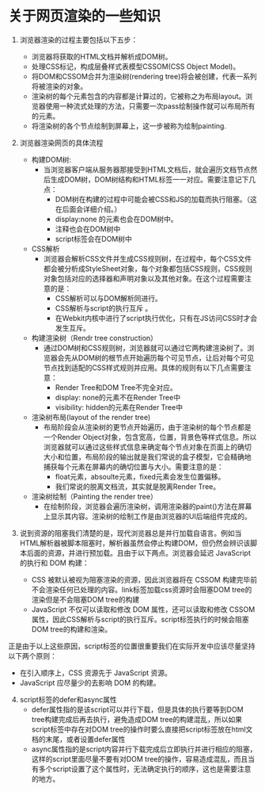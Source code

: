 # 关于网页渲染的一些知识

1. 浏览器渲染的过程主要包括以下五步：
    * 浏览器将获取的HTML文档并解析成DOM树。
    * 处理CSS标记，构成层叠样式表模型CSSOM(CSS Object Model)。
    * 将DOM和CSSOM合并为渲染树(rendering tree)将会被创建，代表一系列将被渲染的对象。
    * 渲染树的每个元素包含的内容都是计算过的，它被称之为布局layout。浏览器使用一种流式处理的方法，只需要一次pass绘制操作就可以布局所有的元素。
    * 将渲染树的各个节点绘制到屏幕上，这一步被称为绘制painting.

2. 浏览器渲染网页的具体流程
    * 构建DOM树: 
        * 当浏览器客户端从服务器那接受到HTML文档后，就会遍历文档节点然后生成DOM树，DOM树结构和HTML标签一一对应。需要注意记下几点：
          * DOM树在构建的过程中可能会被CSS和JS的加载而执行阻塞。（这在后面会详细介绍。）
          * display:none 的元素也会在DOM树中。
          * 注释也会在DOM树中
          * script标签会在DOM树中
    * CSS解析
        * 浏览器会解析CSS文件并生成CSS规则树，在过程中，每个CSS文件都会被分析成StyleSheet对象，每个对象都包括CSS规则，CSS规则对象包括对应的选择器和声明对象以及其他对象。在这个过程需要注意的是：
            * CSS解析可以与DOM解析同进行。
            * CSS解析与script的执行互斥 。
            * 在Webkit内核中进行了script执行优化，只有在JS访问CSS时才会发生互斥。
    * 构建渲染树（Rendr tree construction）
        * 通过DOM树和CSS规则树，浏览器就可以通过它两构建渲染树了。浏览器会先从DOM树的根节点开始遍历每个可见节点，让后对每个可见节点找到适配的CSS样式规则并应用。具体的规则有以下几点需要注意：
            * Render Tree和DOM Tree不完全对应。
            * display: none的元素不在Render Tree中
            * visibility: hidden的元素在Render Tree中
    * 渲染树布局(layout of the render tree)
        * 布局阶段会从渲染树的更节点开始遍历，由于渲染树的每个节点都是一个Render Object对象，包含宽高，位置，背景色等样式信息。所以浏览器就可以通过这些样式信息来确定每个节点对象在页面上的确切大小和位置，布局阶段的输出就是我们常说的盒子模型，它会精确地捕获每个元素在屏幕内的确切位置与大小。需要注意的是：
            * float元素，absoulte元素，fixed元素会发生位置偏移。
            * 我们常说的脱离文档流，其实就是脱离Render Tree。
    * 渲染树绘制（Painting the render tree）
        * 在绘制阶段，浏览器会遍历渲染树，调用渲染器的paint()方法在屏幕上显示其内容。渲染树的绘制工作是由浏览器的UI后端组件完成的。


3. 说到资源的阻塞我们清楚的是，现代浏览器总是并行加载自语言。例如当HTML解析器被脚本阻塞时，解析器虽然会停止构建DOM，但仍然会辨识该脚本后面的资源，并进行预加载。且由于以下两点。浏览器会延迟 JavaScript 的执行和 DOM 构建：
   * CSS 被默认被视为阻塞渲染的资源，因此浏览器将在 CSSOM 构建完毕前不会渲染任何已处理的内容。link标签加载css资源时会阻塞DOM tree的渲染但是不会阻塞DOM tree的构建
   * JavaScript 不仅可以读取和修改 DOM 属性，还可以读取和修改 CSSOM 属性，因此CSS解析与script的执行互斥。script标签执行的时候会阻塞DOM tree的构建和渲染。

正是由于以上这些原因，script标签的位置很重要我们在实际开发中应该尽量坚持以下两个原则：
  * 在引入顺序上，CSS 资源先于 JavaScript 资源。
  * JavaScript 应尽量少的去影响 DOM 的构建。

4. script标签的defer和async属性
   * defer属性指的是该script可以并行下载，但是具体的执行要等到DOM tree构建完成后再去执行，避免造成DOM tree的构建混乱，所以如果script标签中存在对DOM tree的操作时要么直接把script标签放在html文档的末尾，或者设置defer属性
   * async属性指的是script内容并行下载完成后立即执行并进行相应的阻塞，这样的script里面尽量不要有对DOM tree的操作，容易造成混乱，而且当有多个script设置了这个属性时，无法确定执行的顺序，这也是需要注意的地方。
